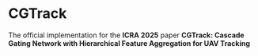 # CGTrack
The official implementation for the **ICRA 2025** paper **CGTrack: Cascade Gating Network with Hierarchical Feature Aggregation for UAV Tracking**
